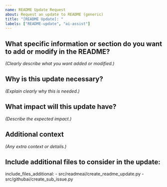 ```yaml
---
name: README Update Request
about: Request an update to README (generic)
title: "[README Update]: "
labels: ["README-update", "ai-assist"]
---
```

<!-- template: README_update_template.md -->

## What specific information or section do you want to add or modify in the README?

*(Clearly describe what you want added or modified.)*

## Why is this update necessary?

*(Explain clearly why this is needed.)*

## What impact will this update have?

*(Describe the expected impact.)*

## Additional context

*(Any extra context or details.)*


## Include additional files to consider in the update:

include_files_additional:
    - src/readmeai/create_readme_update.py
    - src/githubai/create_sub_issue.py